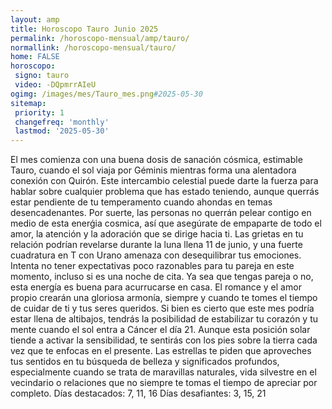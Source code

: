 ```yaml
---
layout: amp
title: Horoscopo Tauro Junio 2025 
permalink: /horoscopo-mensual/amp/tauro/
normallink: /horoscopo-mensual/tauro/
home: FALSE
horoscopo:
 signo: tauro
 video: -DQpmrrAIeU
ogimg: /images/mes/Tauro_mes.png#2025-05-30
sitemap:
 priority: 1
 changefreq: 'monthly'
 lastmod: '2025-05-30'
---
```



El mes comienza con una buena dosis de sanación cósmica, estimable Tauro, cuando el sol viaja por Géminis mientras forma una alentadora conexión con Quirón. Este intercambio celestial puede darte la fuerza para hablar sobre cualquier problema que has estado teniendo, aunque querrás estar pendiente de tu temperamento cuando ahondas en temas desencadenantes. Por suerte, las personas no querrán pelear contigo en medio de esta enerǵia cosmica, así que asegúrate de empaparte de todo el amor, la atención y la adoración que se dirige hacia ti.
Las grietas en tu relación podrían revelarse durante la luna llena 11 de junio, y una fuerte cuadratura en T con Urano amenaza con desequilibrar tus emociones. Intenta no tener expectativas poco razonables para tu pareja en este momento, incluso si es una noche de cita. Ya sea que tengas pareja o no, esta energía es buena para acurrucarse en casa. El romance y el amor propio crearán una gloriosa armonía, siempre y cuando te tomes el tiempo de cuidar de ti y tus seres queridos.
Si bien es cierto que este mes podría estar llena de altibajos, tendrás la posibilidad de estabilizar tu corazón y tu mente cuando el sol entra a Cáncer el día 21. Aunque esta posición solar tiende a activar la sensibilidad, te sentirás con los pies sobre la tierra cada vez que te enfocas en el presente. Las estrellas te piden que aproveches tus sentidos en tu búsqueda de belleza y significados profundos, especialmente cuando se trata de maravillas naturales, vida silvestre en el vecindario o relaciones que no siempre te tomas el tiempo de apreciar por completo.
Días destacados: 7, 11, 16
Días desafiantes: 3, 15, 21